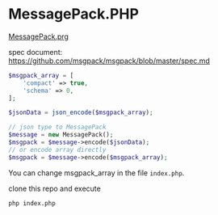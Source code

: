 # MessagePack.PHP

 
[MessagePack.prg](https://msgpack.org/)

spec document: https://github.com/msgpack/msgpack/blob/master/spec.md

``` php
$msgpack_array = [
    'compact' => true,
    'schema' => 0,
];

$jsonData = json_encode($msgpack_array);

// json type to MessagePack
$message = new MessagePack();
$msgpack = $message->encode($jsonData);
// or encode array directly
$msgpack = $message->encode($msgpack_array);
```

You can change msgpack_array in the file `index.php`.

clone this repo and execute
```
php index.php
```
